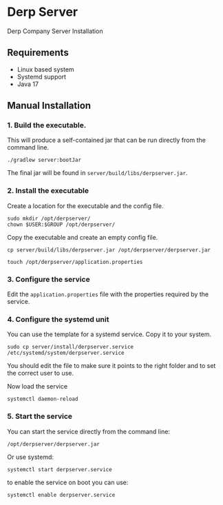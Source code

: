 # Derp Server
Derp Company Server Installation

## Requirements

- Linux based system
- Systemd support
- Java 17

## Manual Installation

### 1. Build the executable.

This will produce a self-contained jar that can be run directly from the command line.

`./gradlew server:bootJar`

The final jar will be found in `server/build/libs/derpserver.jar`.

### 2. Install the executable

Create a location for the executable and the config file.

```
sudo mkdir /opt/derpserver/
chown $USER:$GROUP /opt/derpserver/
```

Copy the executable and create an empty config file.

```
cp server/build/libs/derpserver.jar /opt/derpserver/derpserver.jar

touch /opt/derpserver/application.properties
```

### 3. Configure the service

Edit the `application.properties` file with the properties required by the service.

### 4. Configure the systemd unit

You can use the template for a systemd service. Copy it to your system.

```
sudo cp server/install/derpserver.service /etc/systemd/system/derpserver.service
```

You should edit the file to make sure it points to the right folder and to set the correct user to use.

Now load the service

```systemctl daemon-reload```

### 5. Start the service

You can start the service directly from the command line:

```/opt/derpserver/derpserver.jar```

Or use systemd:

```systemctl start derpserver.service```

to enable the service on boot you can use:

```systemctl enable derpserver.service```

